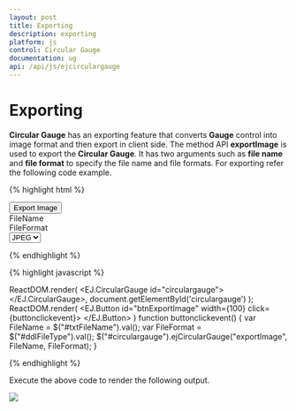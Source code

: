 ```yaml
---
layout: post
title: Exporting
description: exporting
platform: js
control: Circular Gauge
documentation: ug
api: /api/js/ejcirculargauge
---
```


# Exporting

**Circular Gauge** has an exporting feature that converts **Gauge** control into image format and then export in client side. The method API **exportImage** is used to export the **Circular Gauge**. It has two arguments such as **file name** and **file format** to specify the file name and file formats. For exporting refer the following code example.

{% highlight html %}

<input type="submit" value="Export Image" id="btnExportImage">
    <div id=" circulargauge "></div>
    <div id="txtFileName">FileName </div>
    <div id="ddlFileType">FileFormat </div>
</input>
<select id="Select1">
    <option value="JPEG">JPEG</option>
    <option value="PNG">PNG</option>
</select>

{% endhighlight %}

{% highlight javascript %}

ReactDOM.render(
    <EJ.CircularGauge id="circulargauge">
    </EJ.CircularGauge>,
		  document.getElementById('circulargauge')
);
ReactDOM.render(
    <EJ.Button id="btnExportImage" width={100} click={buttonclickevent}>
    </EJ.Button>
)
function buttonclickevent() {
     var FileName = $("#txtFileName").val();
     var FileFormat = $("#ddlFileType").val();
     $("#circulargauge").ejCircularGauge("exportImage", FileName, FileFormat);
}

{% endhighlight %}


Execute the above code to render the following output.

![](/js/CircularGauge/Exporting_images/Exporting_img1.png)


